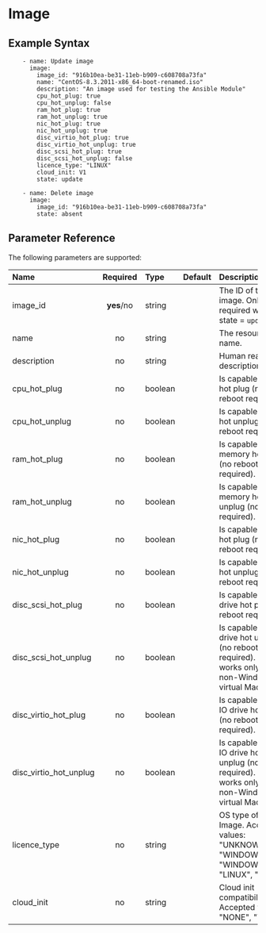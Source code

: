 # Image

## Example Syntax

```text
    - name: Update image
      image:
        image_id: "916b10ea-be31-11eb-b909-c608708a73fa"
        name: "CentOS-8.3.2011-x86_64-boot-renamed.iso"
        description: "An image used for testing the Ansible Module"
        cpu_hot_plug: true
        cpu_hot_unplug: false
        ram_hot_plug: true
        ram_hot_unplug: true
        nic_hot_plug: true
        nic_hot_unplug: true
        disc_virtio_hot_plug: true
        disc_virtio_hot_unplug: true
        disc_scsi_hot_plug: true
        disc_scsi_hot_unplug: false
        licence_type: "LINUX"
        cloud_init: V1
        state: update

    - name: Delete image
      image:
        image_id: "916b10ea-be31-11eb-b909-c608708a73fa"
        state: absent
```

## Parameter Reference

The following parameters are supported:

| Name | Required | Type | Default | Description |
| :--- | :---: | :--- | :--- | :--- |
| image\_id | **yes**/no | string |  | The ID of the image. Only required when state = `update` |
| name | no | string |  | The resource name. |
| description | no | string |  | Human readable description. |
| cpu\_hot\_plug | no | boolean |  | Is capable of CPU hot plug \(no reboot required\). |
| cpu\_hot\_unplug | no | boolean |  | Is capable of CPU hot unplug \(no reboot required\). |
| ram\_hot\_plug | no | boolean |  | Is capable of memory hot plug \(no reboot required\). |
| ram\_hot\_unplug | no | boolean |  | Is capable of memory hot unplug \(no reboot required\). |
| nic\_hot\_plug | no | boolean |  | Is capable of nic hot plug \(no reboot required\). |
| nic\_hot\_unplug | no | boolean |  | Is capable of nic hot unplug \(no reboot required\). |
| disc\_scsi\_hot\_plug | no | boolean |  | Is capable of SCSI drive hot plug \(no reboot required\). |
| disc\_scsi\_hot\_unplug | no | boolean |  | Is capable of SCSI drive hot unplug \(no reboot required\). This works only for non-Windows virtual Machines.. |
| disc\_virtio\_hot\_plug | no | boolean |  | Is capable of Virt-IO drive hot plug \(no reboot required\). |
| disc\_virtio\_hot\_unplug | no | boolean |  | Is capable of Virt-IO drive hot unplug \(no reboot required\). This works only for non-Windows virtual Machines. |
| licence\_type | no | string |  | OS type of this Image. Accepted values: "UNKNOWN", "WINDOWS", "WINDOWS2016", "LINUX", "OTHER" |
| cloud\_init | no | string |  | Cloud init compatibility. Accepted values: "NONE", "V1" |

